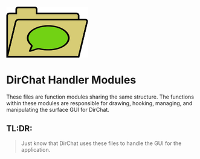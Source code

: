 ![DirChat Logo](https://raw.githubusercontent.com/LogoiLab/DirChat/master/Resources/Images/logo_small.png)

DirChat Handler Modules
=
These files are function modules sharing the same structure. The functions within these modules are responsible for drawing, hooking, managing, and manipulating the surface GUI for DirChat.

TL:DR:
-

>Just know that DirChat uses these files to handle the GUI for the application.
